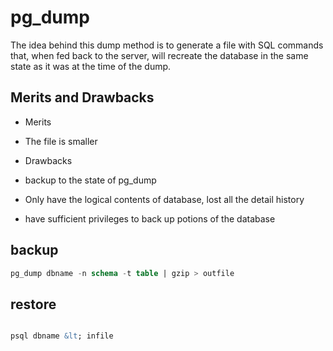 # pg_dump



The idea behind this dump method is to generate a file with SQL commands that, when fed back to the server, will recreate the database in the same state as it was at the time of the dump.



## Merits and Drawbacks



- Merits

 * The file is smaller



- Drawbacks

 * backup to the state of pg_dump

 * Only have the logical contents of database, lost all the detail history

 * have sufficient privileges to back up potions of the database



## backup



```sql
pg_dump dbname -n schema -t table | gzip > outfile
```





## restore



```sql

psql dbname &lt; infile

```

